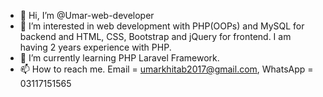 - 👋 Hi, I’m @Umar-web-developer
- 👀 I’m interested in web development with PHP(OOPs) and MySQL for backend and HTML, CSS, Bootstrap and jQuery for frontend. I am having 2 years experience with PHP.
- 🌱 I’m currently learning PHP Laravel Framework.
- 📫 How to reach me. Email = umarkhitab2017@gmail.com, WhatsApp = 03117151565

<!---
Umar-web-developer/Umar-web-developer is a ✨ special ✨ repository because its `README.md` (this file) appears on your GitHub profile.
--->
